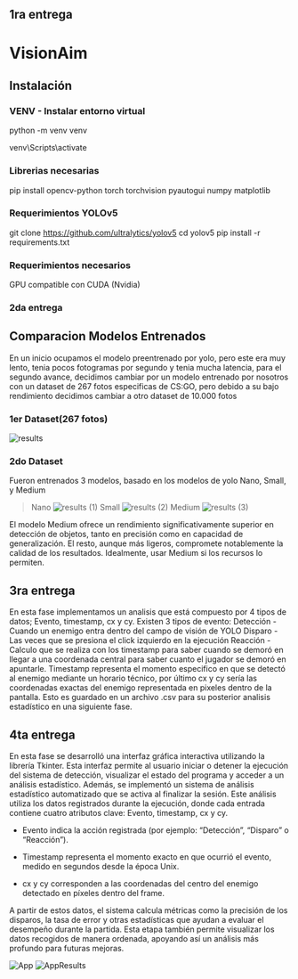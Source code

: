 ## 1ra entrega

# VisionAim

## Instalación

### VENV - Instalar entorno virtual

python -m venv venv

venv\Scripts\activate

### Librerias necesarias

pip install opencv-python torch torchvision pyautogui numpy matplotlib

### Requerimientos YOLOv5

git clone https://github.com/ultralytics/yolov5
cd yolov5
pip install -r requirements.txt

### Requerimientos necesarios

GPU compatible con CUDA (Nvidia)

### 2da entrega

## Comparacion Modelos Entrenados
En un inicio ocupamos el modelo preentrenado por yolo, pero este era muy lento, tenia pocos fotogramas por segundo y tenia mucha latencia, para el segundo avance, decidimos cambiar por un modelo entrenado por nosotros con un dataset de 267 fotos especificas de CS:GO, pero debido a su bajo rendimiento decidimos cambiar a otro dataset de 10.000 fotos
### 1er Dataset(267 fotos)
![results](https://github.com/user-attachments/assets/b4048bad-359d-4b74-8354-d2b2c9662bde)

### 2do Dataset
Fueron entrenados 3 modelos, basado en los modelos de yolo Nano, Small, y Medium

> Nano
![results (1)](https://github.com/user-attachments/assets/868f858c-0772-40a9-8a4d-b694dde1109f)
> Small
![results (2)](https://github.com/user-attachments/assets/11871e75-6f94-4b77-825f-eccc833ebe29)
> Medium
![results (3)](https://github.com/user-attachments/assets/440f0ec2-340b-4a0f-b173-9d71920088a1)

El modelo Medium ofrece un rendimiento significativamente superior en detección de objetos, tanto en precisión como en capacidad de generalización. El resto, aunque más ligeros, compromete notablemente la calidad de los resultados. Idealmente, usar Medium si los recursos lo permiten.

## 3ra entrega
En esta fase implementamos un analisis que está compuesto por 4 tipos de datos; Evento, timestamp, cx y cy. Existen 3 tipos de evento:
Detección - Cuando un enemigo entra dentro del campo de visión de YOLO
Disparo - Las veces que se presiona el click izquierdo en la ejecución
Reacción - Calculo que se realiza con los timestamp para saber cuando se demoró en llegar a una coordenada central para saber cuanto el jugador se demoró en apuntarle.
Timestamp representa el momento especifico en que se detectó al enemigo mediante un horario técnico, por último cx y cy sería las coordenadas exactas del enemigo representada en pixeles dentro de la pantalla. Esto es guardado en un archivo .csv para su posterior analisis estadístico en una siguiente fase.


## 4ta entrega
En esta fase se desarrolló una interfaz gráfica interactiva utilizando la librería Tkinter. Esta interfaz permite al usuario iniciar o detener la ejecución del sistema de detección, visualizar el estado del programa y acceder a un análisis estadístico. Además, se implementó un sistema de análisis estadístico automatizado que se activa al finalizar la sesión. Este análisis utiliza los datos registrados durante la ejecución, donde cada entrada contiene cuatro atributos clave: Evento, timestamp, cx y cy.

- Evento indica la acción registrada (por ejemplo: “Detección”, “Disparo” o “Reacción”).

- Timestamp representa el momento exacto en que ocurrió el evento, medido en segundos desde la época Unix.

- cx y cy corresponden a las coordenadas del centro del enemigo detectado en píxeles dentro del frame.

A partir de estos datos, el sistema calcula métricas como la precisión de los disparos, la tasa de error y otras estadísticas que ayudan a evaluar el desempeño durante la partida. Esta etapa también permite visualizar los datos recogidos de manera ordenada, apoyando así un análisis más profundo para futuras mejoras.

![App](https://github.com/user-attachments/assets/126273b0-68a6-41c4-85a6-8db6cf2bd595) ![AppResults](https://github.com/user-attachments/assets/15018a78-d763-41c9-ae4e-45e9b2cdae53)


